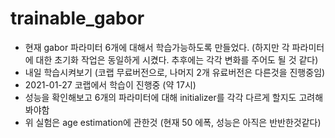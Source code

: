# trainable_gabor

* 현재 gabor 파라미터 6개에 대해서 학습가능하도록 만들었다. (하지만 각 파라미터에 대한 초기화 작업은 동일하게 시켰다. 추후에는 각각 변화를 주어도 될 것 같다)
* 내일 학습시켜보기 (코랩 무료버전으로, 나머지 2개 유료버전은 다른것을 진행중임)
* 2021-01-27 코랩에서 학습이 진행중 (약 17시)
* 성능을 확인해보고 6개의 파라미터에 대해 initializer를 각각 다르게 할지도 고려해봐야함
* 위 실험은 age estimation에 관한것 (현재 50 에폭, 성능은 아직은 반반한것같다)
